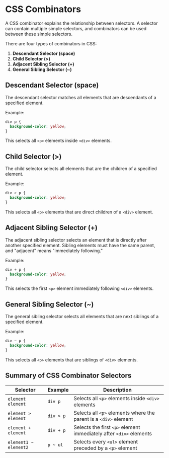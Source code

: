 
# CSS Combinators

A CSS combinator explains the relationship between selectors. A selector can contain multiple simple selectors, and combinators can be used between these simple selectors.

There are four types of combinators in CSS:

1. **Descendant Selector (space)**
2. **Child Selector (>)**
3. **Adjacent Sibling Selector (+)**
4. **General Sibling Selector (~)**

## Descendant Selector (space)

The descendant selector matches all elements that are descendants of a specified element.

Example:
```css
div p {
  background-color: yellow;
}
```
This selects all `<p>` elements inside `<div>` elements.

## Child Selector (>)

The child selector selects all elements that are the children of a specified element.

Example:
```css
div > p {
  background-color: yellow;
}
```
This selects all `<p>` elements that are direct children of a `<div>` element.

## Adjacent Sibling Selector (+)

The adjacent sibling selector selects an element that is directly after another specified element. Sibling elements must have the same parent, and "adjacent" means "immediately following."

Example:
```css
div + p {
  background-color: yellow;
}
```
This selects the first `<p>` element immediately following `<div>` elements.

## General Sibling Selector (~)

The general sibling selector selects all elements that are next siblings of a specified element.

Example:
```css
div ~ p {
  background-color: yellow;
}
```
This selects all `<p>` elements that are siblings of `<div>` elements.

## Summary of CSS Combinator Selectors

| Selector | Example     | Description                                                      |
| -------- | ----------- | ---------------------------------------------------------------- |
| `element element` | `div p`     | Selects all `<p>` elements inside `<div>` elements            |
| `element > element` | `div > p`   | Selects all `<p>` elements where the parent is a `<div>` element |
| `element + element` | `div + p`   | Selects the first `<p>` element immediately after `<div>` elements |
| `element1 ~ element2` | `p ~ ul`   | Selects every `<ul>` element preceded by a `<p>` element       |

